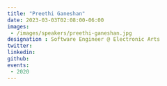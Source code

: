 ```yaml
---
title: "Preethi Ganeshan"
date: 2023-03-03T02:08:00-06:00
images: 
 - /images/speakers/preethi-ganeshan.jpg
designation : Software Engineer @ Electronic Arts
twitter: 
linkedin: 
github: 
events:
 - 2020
---
```



